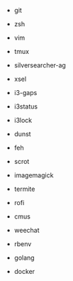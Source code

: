 - git
- zsh
- vim
- tmux
- silversearcher-ag
- xsel

- i3-gaps
- i3status
- i3lock
- dunst
- feh
- scrot
- imagemagick
- termite
- rofi

- cmus
- weechat

- rbenv
- golang
- docker
